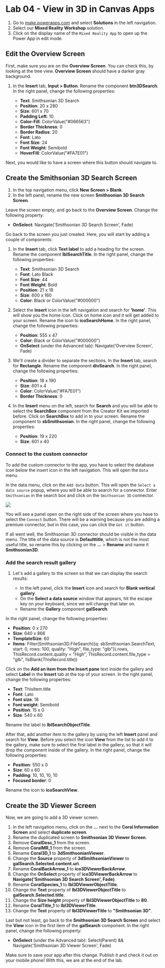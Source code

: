 # Lab 04 - View in 3D in Canvas Apps

1. Go to [make.powerapps.com](https://make.powerapps.com) and select **Solutions** in the left navigation.
1. Select our **Mixed Reality Workshop** solution.
1. Click on the display name of the `Mixed Reality App` to open up the Power App in edit mode.

## Edit the Overview Screen

First, make sure you are on the **Overview Screen**. You can check this, by looking at the tree view. **Overview Screen** should have a darker gray background.

1. In the **Insert** tab, **Input > Button**. Rename the component **btn3DSearch**. In the right panel, change the following properties:

   - **Text**: Smithsonian 3D Search
   - **Position**: 20 x 280
   - **Size**: 601 x 70
   - **Padding Left**: 10
   - **Color-Fill**: ColorValue("#066563")
   - **Border Thickness**: 0
   - **Border Radius**: 20
   - **Font**: Lato
   - **Font Size**: 24
   - **Font Weight**: Semibold
   - **HoverFill**: ColorValue("#FA7E01")

Next, you would like to have a screen where this button should navigate to.

## Create the Smithsonian 3D Search Screen

1. In the top navigation menu, click **New Screen > Blank**.
1. In the left panel, rename the new screen **Smithsonian 3D Search Screen**.

Leave the screen empty, and go back to the **Overview Screen**. Change the following property:

- **OnSelect**: Navigate('Smithsonian 3D Search Screen', Fade)

Go back to the screen you just created. Here, you will start by adding a couple of components:

1. In the **Insert** tab, click **Text label** to add a heading for the screen. Rename the component **lblSearchTitle**. In the right panel, change the following properties:

   - **Text**: Smithsonian 3D Search
   - **Font**: Lato Black
   - **Font Size**: 44
   - **Font Weight**: Bold
   - **Position**: 21 x 18
   - **Size**: 600 x 160
   - **Color**: Black or ColorValue("#000000")

2. Select the **Insert** icon in the left navigation and search for **'home'**. This will show you the home icon. Click on home icon and it will get added to your screen. Rename the icon to **icoSearchHome**. In the right panel, change the following properties:

   - **Position**: 555 x 47
   - **Color**: Black or ColorValue("#000000")
   - **OnSelect** (under the Advanced tab): Navigate('Overview Screen', Fade)

3. We'll create a divider to separate the sections. In the **Insert** tab, search for **Rectangle**. Rename the component **divSearch**. In the right panel, change the following properties:

   - **Position**: 18 x 190
   - **Size**: 601 x 4
   - **Color**: ColorValue("#FA7E01")
   - **Border Thickness**: 0

4. In the **Insert** menu on the left, search for **Search** and you will be able to select the **SearchBox** component from the Creator Kit we imported before. Click on **SearchBox** to add in to your screen. Rename the component to **sbSmithsonian**. In the right panel, change the following properties:

   - **Position**: 19 x 220
   - **Size**: 601 x 40

### Connect to the custom connector

To add the custom connector to the app, you have to select the database icon below the insert icon in the left navigation. This will open the `Data` menu.

In the data menu, click on the `Add data` button. This will open the `Select a data source` popup, where you will be able to search for a connector. Enter `Smithsonian` in the search box and click on the `Smithsonian 3D` connector.

![](./assets/Canvas-App-Add-Custom-Connector.png)

You will see a panel open on the right side of the screen where you have to select the `Connect` button. There will be a warning because you are adding a premium connector, but in this case, you can click the `Got it` button.

If all went well, the Smithsonian 3D connector should be visible in the data menu. The title of the data source is **Defaulttitle**, which is not the most useful title, so rename this by clicking on the **...** > **Rename** and name it **Smithsonian3D**.

### Add the search result gallery

1. Let's add a gallery to the screen so that we can display the search results:

   - In the left panel, click the **Insert** icon and search for **Blank vertical gallery**.
   - On the **Select a data source** window that appears, hit the escape key on your keyboard, since we will change that later on.
   - Rename the **Gallery** component **galSearch**.

In the right panel, change the following properties:

- **Position**: 0 x 270
- **Size**: 640 x 866
- **TemplateSize**: 60
- **Items**: Filter(Smithsonian3D.FileSearch({q: sbSmithsonian.SearchText, start: 0, rows: 100, quality: "High", file_type: "glb"}).rows, ThisRecord.content.quality = "High", ThisRecord.content.file_type = "glb", !IsBlank(ThisRecord.title))

Click on the **Add an item from the Insert pane** text inside the gallery and select **Label** in the **Insert** tab at the top of your screen. In the right panel, change the following properties:

- **Text**: ThisItem.title
- **Font**: Lato
- **Font size**: 18
- **Font weight**: Semibold
- **Position**: 15 x 0
- **Size**: 540 x 60

Rename the label to **lblSearchObjectTitle**.

After that, add another item to the gallery by using the left **Insert** panel and search for **View**. Before you select the icon **View** from the list to add it to the gallery, make sure to select the first label in the gallery, so that it will drop the component inside of the gallery. In the right panel, change the following properties:

- **Position**: 550 x 0
- **Size**: 60 x 60
- **Padding**: 10, 10, 10, 10
- **Focused border**: 0

Rename the icon to **icoSearchView**.

## Create the 3D Viewer Screen

Now, we are going to add a 3D viewer screen.

1. In the left navigation menu, click on the **...** next to the **Coral Information Screen** and select **duplicate screen**.
2. Rename the duplicated screen to **Smithsonian 3D Viewer Screen**.
3. Remove **CoralDesc_1** from the screen.
4. Remove **CoralMR_1** from the screen.
5. Rename **Coral3D_1** to **3dSmithsonianViewer**.
6. Change the **Source** property of **3dSmithsonianViewer** to **galSearch.Selected.content.uri**.
7. Rename **CoralBackArrow_1** to **ico3DViewerBackArrow**.
8. Change the **OnSelect** property of **ico3DViewerBackArrow** to **Navigate('Smithsonian 3D Search Screen', Fade)**.
9. Rename **CoralSpecies_1** to **lbl3DViewerObjectTitle**.
10. Change the **Text** property of **lbl3DViewerObjectTitle** to **galSearch.Selected.title**.
11. Change the **Size height** property of **lbl3DViewerObjectTitle** to **80**.
12. Rename **CoralTitle_1** to **lbl3DViewerTitle**.
13. Change the **Text** property of **lbl3DViewerTitle** to **"Smithsonian 3D"**.

Last but not least, go back to the **Smithsonian 3D Search Screen** and select the **View** icon in the first item of the **galSearch** component. In the right panel, change the following property:

- **OnSelect** (under the Advanced tab): Select(Parent) && Navigate('Smithsonian 3D Viewer Screen', Fade)

Make sure to save your app after this change. Publish it and check it out on your mobile phone! With this, we are at the end of the lab.
